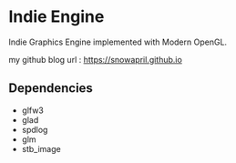 # Indie Engine 

Indie Graphics Engine implemented with Modern OpenGL.

my github blog url : https://snowapril.github.io

## Dependencies
* glfw3
* glad
* spdlog
* glm
* stb_image